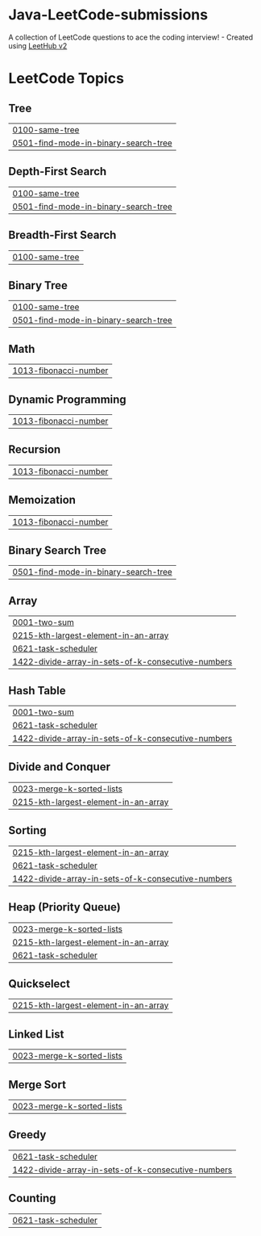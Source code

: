 # Java-LeetCode-submissions
A collection of LeetCode questions to ace the coding interview! - Created using [LeetHub v2](https://github.com/arunbhardwaj/LeetHub-2.0)

<!---LeetCode Topics Start-->
# LeetCode Topics
## Tree
|  |
| ------- |
| [0100-same-tree](https://github.com/Pranavlovescode/Java-LeetCode-submissions/tree/master/0100-same-tree) |
| [0501-find-mode-in-binary-search-tree](https://github.com/Pranavlovescode/Java-LeetCode-submissions/tree/master/0501-find-mode-in-binary-search-tree) |
## Depth-First Search
|  |
| ------- |
| [0100-same-tree](https://github.com/Pranavlovescode/Java-LeetCode-submissions/tree/master/0100-same-tree) |
| [0501-find-mode-in-binary-search-tree](https://github.com/Pranavlovescode/Java-LeetCode-submissions/tree/master/0501-find-mode-in-binary-search-tree) |
## Breadth-First Search
|  |
| ------- |
| [0100-same-tree](https://github.com/Pranavlovescode/Java-LeetCode-submissions/tree/master/0100-same-tree) |
## Binary Tree
|  |
| ------- |
| [0100-same-tree](https://github.com/Pranavlovescode/Java-LeetCode-submissions/tree/master/0100-same-tree) |
| [0501-find-mode-in-binary-search-tree](https://github.com/Pranavlovescode/Java-LeetCode-submissions/tree/master/0501-find-mode-in-binary-search-tree) |
## Math
|  |
| ------- |
| [1013-fibonacci-number](https://github.com/Pranavlovescode/Java-LeetCode-submissions/tree/master/1013-fibonacci-number) |
## Dynamic Programming
|  |
| ------- |
| [1013-fibonacci-number](https://github.com/Pranavlovescode/Java-LeetCode-submissions/tree/master/1013-fibonacci-number) |
## Recursion
|  |
| ------- |
| [1013-fibonacci-number](https://github.com/Pranavlovescode/Java-LeetCode-submissions/tree/master/1013-fibonacci-number) |
## Memoization
|  |
| ------- |
| [1013-fibonacci-number](https://github.com/Pranavlovescode/Java-LeetCode-submissions/tree/master/1013-fibonacci-number) |
## Binary Search Tree
|  |
| ------- |
| [0501-find-mode-in-binary-search-tree](https://github.com/Pranavlovescode/Java-LeetCode-submissions/tree/master/0501-find-mode-in-binary-search-tree) |
## Array
|  |
| ------- |
| [0001-two-sum](https://github.com/Pranavlovescode/Java-LeetCode-submissions/tree/master/0001-two-sum) |
| [0215-kth-largest-element-in-an-array](https://github.com/Pranavlovescode/Java-LeetCode-submissions/tree/master/0215-kth-largest-element-in-an-array) |
| [0621-task-scheduler](https://github.com/Pranavlovescode/Java-LeetCode-submissions/tree/master/0621-task-scheduler) |
| [1422-divide-array-in-sets-of-k-consecutive-numbers](https://github.com/Pranavlovescode/Java-LeetCode-submissions/tree/master/1422-divide-array-in-sets-of-k-consecutive-numbers) |
## Hash Table
|  |
| ------- |
| [0001-two-sum](https://github.com/Pranavlovescode/Java-LeetCode-submissions/tree/master/0001-two-sum) |
| [0621-task-scheduler](https://github.com/Pranavlovescode/Java-LeetCode-submissions/tree/master/0621-task-scheduler) |
| [1422-divide-array-in-sets-of-k-consecutive-numbers](https://github.com/Pranavlovescode/Java-LeetCode-submissions/tree/master/1422-divide-array-in-sets-of-k-consecutive-numbers) |
## Divide and Conquer
|  |
| ------- |
| [0023-merge-k-sorted-lists](https://github.com/Pranavlovescode/Java-LeetCode-submissions/tree/master/0023-merge-k-sorted-lists) |
| [0215-kth-largest-element-in-an-array](https://github.com/Pranavlovescode/Java-LeetCode-submissions/tree/master/0215-kth-largest-element-in-an-array) |
## Sorting
|  |
| ------- |
| [0215-kth-largest-element-in-an-array](https://github.com/Pranavlovescode/Java-LeetCode-submissions/tree/master/0215-kth-largest-element-in-an-array) |
| [0621-task-scheduler](https://github.com/Pranavlovescode/Java-LeetCode-submissions/tree/master/0621-task-scheduler) |
| [1422-divide-array-in-sets-of-k-consecutive-numbers](https://github.com/Pranavlovescode/Java-LeetCode-submissions/tree/master/1422-divide-array-in-sets-of-k-consecutive-numbers) |
## Heap (Priority Queue)
|  |
| ------- |
| [0023-merge-k-sorted-lists](https://github.com/Pranavlovescode/Java-LeetCode-submissions/tree/master/0023-merge-k-sorted-lists) |
| [0215-kth-largest-element-in-an-array](https://github.com/Pranavlovescode/Java-LeetCode-submissions/tree/master/0215-kth-largest-element-in-an-array) |
| [0621-task-scheduler](https://github.com/Pranavlovescode/Java-LeetCode-submissions/tree/master/0621-task-scheduler) |
## Quickselect
|  |
| ------- |
| [0215-kth-largest-element-in-an-array](https://github.com/Pranavlovescode/Java-LeetCode-submissions/tree/master/0215-kth-largest-element-in-an-array) |
## Linked List
|  |
| ------- |
| [0023-merge-k-sorted-lists](https://github.com/Pranavlovescode/Java-LeetCode-submissions/tree/master/0023-merge-k-sorted-lists) |
## Merge Sort
|  |
| ------- |
| [0023-merge-k-sorted-lists](https://github.com/Pranavlovescode/Java-LeetCode-submissions/tree/master/0023-merge-k-sorted-lists) |
## Greedy
|  |
| ------- |
| [0621-task-scheduler](https://github.com/Pranavlovescode/Java-LeetCode-submissions/tree/master/0621-task-scheduler) |
| [1422-divide-array-in-sets-of-k-consecutive-numbers](https://github.com/Pranavlovescode/Java-LeetCode-submissions/tree/master/1422-divide-array-in-sets-of-k-consecutive-numbers) |
## Counting
|  |
| ------- |
| [0621-task-scheduler](https://github.com/Pranavlovescode/Java-LeetCode-submissions/tree/master/0621-task-scheduler) |
<!---LeetCode Topics End-->
